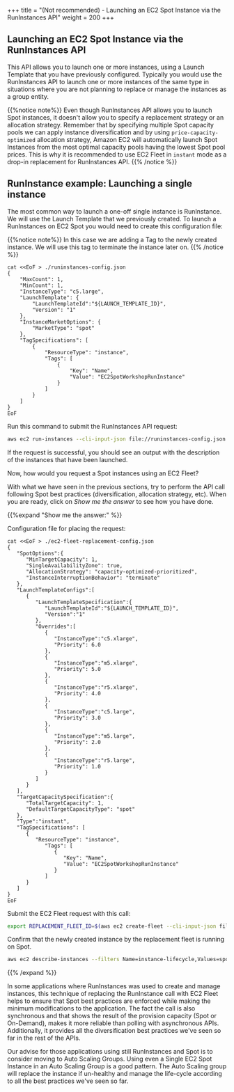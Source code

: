 +++
title = "(Not recommended) - Launching an EC2 Spot Instance via the RunInstances API"
weight = 200
+++

## Launching an EC2 Spot Instance via the RunInstances API

This API allows you to launch one or more instances, using a Launch Template that you have previously configured. Typically you would use the RunInstances API to launch one or more instances of the same type in situations where you are not planning to replace or manage the instances as a group entity.

{{%notice note%}}
Even though RunInstances API allows you to launch Spot instances, it doesn't allow you to specify a replacement strategy or an allocation strategy. Remember that by specifying multiple Spot capacity pools we can apply instance diversification and by using `price-capacity-optimized` allocation strategy, Amazon EC2 will automatically launch Spot Instances from the most optimal capacity pools having the lowest Spot pool prices. This is why it is recommended to use EC2 Fleet in `instant` mode as a drop-in replacement for RunInstances API.
{{% /notice %}}

## RunInstance example: Launching a single instance

The most common way to launch a one-off single instance is RunInstance. We will use the Launch Template that we previously created. To launch a RunInstances on EC2 Spot you would need to create this configuration file:

{{%notice note%}}
In this case we are adding a Tag to the newly created instance. We will use this tag to terminate the instance later on.
{{% /notice %}}


```
cat <<EoF > ./runinstances-config.json
{
    "MaxCount": 1,
    "MinCount": 1,
    "InstanceType": "c5.large",
    "LaunchTemplate": {
        "LaunchTemplateId":"${LAUNCH_TEMPLATE_ID}",
        "Version": "1"
    },
    "InstanceMarketOptions": {
        "MarketType": "spot"
    },
    "TagSpecifications": [
        {
            "ResourceType": "instance",
            "Tags": [
                {
                    "Key": "Name",
                    "Value": "EC2SpotWorkshopRunInstance"
                }
            ]
        }
    ]
}
EoF
```

Run this command to submit the RunInstances API request:

```bash
aws ec2 run-instances --cli-input-json file://runinstances-config.json
```

If the request is successful, you should see an output with the description of the instances that have been launched.

Now, how would you request a Spot instances using an EC2 Fleet?

With what we have seen in the previous sections, try to perform the API call following Spot best practices (diversification, allocation strategy, etc). When you are ready, click on *Show me the answer* to see how you have done.

{{%expand "Show me the answer:" %}}

Configuration file for placing the request:

```
cat <<EoF > ./ec2-fleet-replacement-config.json
{
   "SpotOptions":{
      "MinTargetCapacity": 1,
      "SingleAvailabilityZone": true,
      "AllocationStrategy": "capacity-optimized-prioritized",
      "InstanceInterruptionBehavior": "terminate"
   },
   "LaunchTemplateConfigs":[
      {
         "LaunchTemplateSpecification":{
            "LaunchTemplateId":"${LAUNCH_TEMPLATE_ID}",
            "Version":"1"
         },
         "Overrides":[            
            {
               "InstanceType":"c5.xlarge",
               "Priority": 6.0
            },
            {
               "InstanceType":"m5.xlarge",
               "Priority": 5.0
            },
            {
               "InstanceType":"r5.xlarge",
               "Priority": 4.0
            },
            {
               "InstanceType":"c5.large",
               "Priority": 3.0
            },
            {
               "InstanceType":"m5.large",
               "Priority": 2.0
            },
            {
               "InstanceType":"r5.large",
               "Priority": 1.0
            }
         ]
      }
   ],
   "TargetCapacitySpecification":{
      "TotalTargetCapacity": 1,
      "DefaultTargetCapacityType": "spot"
   },
   "Type":"instant",
   "TagSpecifications": [
      {
         "ResourceType": "instance",
            "Tags": [
               {
                  "Key": "Name",
                  "Value": "EC2SpotWorkshopRunInstance"
               }
            ]
      }
   ]
}
EoF
```

Submit the EC2 Fleet request with this call:

```bash
export REPLACEMENT_FLEET_ID=$(aws ec2 create-fleet --cli-input-json file://ec2-fleet-replacement-config.json | jq -r '.FleetId')
```

Confirm that the newly created instance by the replacement fleet is running on Spot.

```bash
aws ec2 describe-instances --filters Name=instance-lifecycle,Values=spot Name=tag:aws:ec2:fleet-id,Values=${REPLACEMENT_FLEET_ID} Name=instance-state-name,Values=running --query "Reservations[*].Instances[*].[InstanceId]" --output text
```

{{% /expand %}}

In some applications where RunInstances was used to create and manage instances, this technique of replacing the RunInstance call with EC2 Fleet helps to ensure that Spot best practices are enforced while making the minimum modifications to the application. The fact the call is also synchronous and that shows the result of the provision capacity (Spot or On-Demand), makes it more reliable than polling with asynchronous APIs. Additionally, it provides all the diversification best practices we've seen so far in the rest of the APIs.

Our advise for those applications using still RunInstances and Spot is to consider moving to Auto Scaling Groups. Using even a Single EC2 Spot Instance in an Auto Scaling Group is a good pattern. The Auto Scaling group will replace the instance if un-healthy and manage the life-cycle according to all the best practices we've seen so far.
